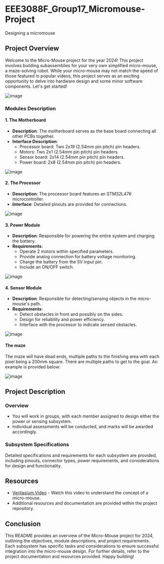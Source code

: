 # EEE3088F_Group17_Micromouse-Project
Designing a micromouse

## Project Overview

Welcome to the Micro-Mouse project for the year 2024! This project involves building subassemblies for your very own simplified micro-mouse, a maze-solving robot. While your micro-mouse may not match the speed of those featured in popular videos, this project serves as an exciting opportunity to delve into hardware design and some minor software components. Let's get started!

![image](https://github.com/LithembaBaninzi/EEE3088F_Group17_Micromouse-Project/assets/160032740/a1bedfed-049d-4eec-bc05-01428b759e61)

### Modules Description

#### 1. The Motherboard

- **Description**: The motherboard serves as the base board connecting all other PCBs together.
- **Interface Description**: 
  - Processor board: Two 2x19 (2.54mm pin pitch) pin headers.
  - Motors: Two 2x1 (2.54mm pin pitch) pin headers.
  - Sensor board: 2x14 (2.54mm pin pitch) pin headers.
  - Power board: 2x8 (2.54mm pin pitch) pin headers.

![image](https://github.com/LithembaBaninzi/EEE3088F_Group17_Micromouse-Project/assets/160032740/f364a601-29ec-446f-9347-6f49f21be087)

#### 2. The Processor

- **Description**: The processor board features an STM32L476 microcontroller.
- **Interface**: Detailed pinouts are provided for connections.

![image](https://github.com/LithembaBaninzi/EEE3088F_Group17_Micromouse-Project/assets/160032740/739b12cd-66b0-4dd0-b219-8a5c74271aff)

#### 3. Power Module

- **Description**: Responsible for powering the entire system and charging the battery.
- **Requirements**:
  - Operate 2 motors within specified parameters.
  - Provide analog connection for battery voltage monitoring.
  - Charge the battery from the 5V input pin.
  - Include an ON/OFF switch.

![image](https://github.com/LithembaBaninzi/EEE3088F_Group17_Micromouse-Project/assets/160032740/ef25912a-1cad-42b1-8840-e74d401e6da1)

#### 4. Sensor Module

- **Description**: Responsible for detecting/sensing objects in the micro-mouse's path.
- **Requirements**:
  - Detect obstacles in front and possibly on the sides.
  - Design for reliability and power efficiency.
  - Interface with the processor to indicate sensed obstacles.

![image](https://github.com/LithembaBaninzi/EEE3088F_Group17_Micromouse-Project/assets/160032740/ccd93241-cb0e-4c8e-97a0-0ce8243440be)

#### The maze
The maze will have dead ends, multiple paths to the finishing area with each pixel being a 200mm square.
There are multiple paths to get to the goal.
An example is provided below:


![image](https://github.com/LithembaBaninzi/EEE3088F_Group17_Micromouse-Project/assets/160032740/0930c01e-27d8-413d-9ee6-9d302549a6f8)


## Project Description

### Overview

- You will work in groups, with each member assigned to design either the power or sensing subsystem.
- Individual assessments will be conducted, and marks will be awarded accordingly.

### Subsystem Specifications

Detailed specifications and requirements for each subsystem are provided, including pinouts, connector types, power requirements, and considerations for design and functionality.

## Resources

- [Veritasium Video](https://www.youtube.com/watch?v=JnkMyfQ5YfY) - Watch this video to understand the concept of a micro-mouse.
- Additional resources and documentation are provided within the project repository.

## Conclusion

This README provides an overview of the Micro-Mouse project for 2024, outlining the objectives, module descriptions, and project requirements. Each subsystem has specific tasks and considerations to ensure successful integration into the micro-mouse design. For further details, refer to the project documentation and resources provided. Happy building!
```
